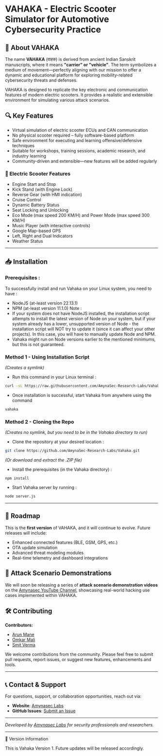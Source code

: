 # VAHAKA - Electric Scooter Simulator for Automotive Cybersecurity Practice

## 🚦 About VAHAKA

The name **VAHAKA** (वाहक) is derived from ancient Indian Sanskrit manuscripts, where it means **"carrier" or "vehicle"**. The term symbolizes a medium of movement—perfectly aligning with our mission to offer a dynamic and educational platform for exploring mobility-related cybersecurity threats and defenses.

VAHAKA is designed to replicate the key electronic and communication features of modern electric scooters. It provides a realistic and extensible environment for simulating various attack scenarios.

## 🔍 Key Features

-   Virtual simulation of electric scooter ECUs and CAN communication
-   No physical scooter required – fully software-based platform
-   Safe environment for executing and learning offensive/defensive techniques
-   Suitable for workshops, training sessions, academic research, and industry learning
-   Community-driven and extensible—new features will be added regularly

### 🛵 Electric Scooter Features
-   Engine Start and Stop
-   Kick Stand (with Engine Lock)
-   Reverse Gear (with HMI indication)
-   Cruise Control
-   Dynamic Battery Status 
-   Seat Locking and Unlocking
-   Eco Mode (max speed 200 KM/H) and Power Mode (max speed 300 KM/H)
-   Music Player (with interactive controls)
-   Google Map-based GPS
-   Left, Right and Dual Indicators
-   Weather Status

---
## 📥 Installation
### Prerequisites : 
To successfully install and run Vahaka on your Linux system, you need to have :
- NodeJS (at-least version 22.13.1)
- NPM (at-least version 11.1.0)
Note :
- If your system does not have NodeJS installed, the installation script attempts to install the latest version of Node on your system, but if your system already has a lower, unsupported version of Node - the installation script will NOT try to update it (since it can affect your other projects). In this case, you will have to manually update Node and NPM.
- Vahaka might run on Node versions earlier to the mentioned minimums, but this is not guaranteed.
### Method 1 - Using Installation Script
*(Creates a symlink)*
- Run this command in your Linux terminal : 
```bash
curl -sL https://raw.githubusercontent.com/AmynaSec-Research-Labs/Vahaka/refs/heads/main/install.sh | bash
```
- Once installation is successful, start Vahaka from anywhere using the command 
```bash
vahaka
```

### Method 2 - Cloning the Repo
*(Creates no symlink, but you need to be in the Vahaka directory to run)*
- Clone the repository at your desired location :
```bash
git clone https://github.com/AmynaSec-Research-Labs/Vahaka.git
```
*(Or download and extract the .ZIP file)*
- Install the prerequisites (in the Vahaka directory) :
```
npm install
```
- Start Vahaka server by running :
```bash
node server.js
```

---

## 🚀 Roadmap

This is the **first version** of VAHAKA, and it will continue to evolve. Future releases will include:

-   Enhanced connected features (BLE, GSM, GPS, etc.)
-   OTA update simulation
-   Advanced threat modeling modules
-   Real-time telemetry and dashboard integrations

## 🎥 Attack Scenario Demonstrations

We will soon be releasing a series of **attack scenario demonstration videos** on the [Amynasec YouTube Channel](https://youtube.com/@amynaseclabs), showcasing real-world hacking use cases implemented within VAHAKA.

## 🛠️ Contributing

**Contributors:**

-   [Arun Mane](https://github.com/arunm2110)
-   [Omkar Mali](https://github.com/0mk4rm4li)
-   [Smit Verma](https://github.com/smitverma)

We welcome contributions from the community. Please feel free to submit pull requests, report issues, or suggest new features, enhancements and tools.

----------

## 📞 Contact & Support
For questions, support, or collaboration opportunities, reach out via:
- **Website**: [Amynasec Labs](https://amynasec.io)
- **GitHub Issues**: [Submit an Issue](https://github.com/AmynaSec-Research-Labs/Vahaka/issues)

---

_Developed by [Amynasec Labs](https://amynasec.io) for security professionals and researchers._

---
📢 Version Information

This is Vahaka Version 1. Future updates will be released accordingly.
